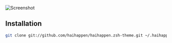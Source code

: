 ![Screenshot](http://f.cl.ly/items/0q3p0l1y203M1w2H2D0B/~-Work-Other-rails.png)

## Installation

```sh
git clone git://github.com/haihappen/haihappen.zsh-theme.git ~/.haihappen.zsh-theme && cd ~/.haihappen.zsh-theme && rake
```
